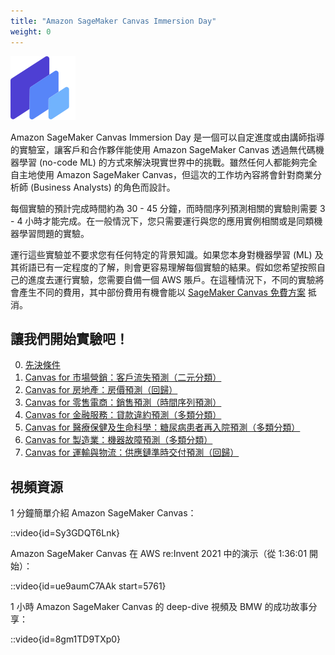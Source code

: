 ```yaml
---
title: "Amazon SageMaker Canvas Immersion Day"
weight: 0
---
```


![canvas-logo](/static/shared/canvas-logo.png)

Amazon SageMaker Canvas Immersion Day 是一個可以自定進度或由講師指導的實驗室，讓客戶和合作夥伴能使用 Amazon SageMaker Canvas 透過無代碼機器學習 (no-code ML) 的方式來解決現實世界中的挑戰。雖然任何人都能夠完全自主地使用 Amazon SageMaker Canvas，但這次的工作坊內容將會針對商業分析師 (Business Analysts) 的角色而設計。

每個實驗的預計完成時間約為 30 - 45 分鐘，而時間序列預測相關的實驗則需要 3 - 4 小時才能完成。在一般情況下，您只需要運行與您的應用實例相關或是同類機器學習問題的實驗。

運行這些實驗並不要求您有任何特定的背景知識。如果您本身對機器學習 (ML) 及其術語已有一定程度的了解，則會更容易理解每個實驗的結果。假如您希望按照自己的進度去運行實驗，您需要自備一個 AWS 賬戶。在這種情況下，不同的實驗將會產生不同的費用，其中部份費用有機會能以 [SageMaker Canvas 免費方案](https://aws.amazon.com/sagemaker/pricing/) 抵消。

## 讓我們開始實驗吧！

0. [先決條件](./0-prerequisites/)
1. [Canvas for 市場營銷：客戶流失預測（二元分類）](./1-marketing/)
2. [Canvas for 房地產：房價預測（回歸）](./2-real-estate/)
3. [Canvas for 零售電商：銷售預測（時間序列預測）](./3-retail/)
4. [Canvas for 金融服務：貸款違約預測（多類分類）](./4-finserv/)
5. [Canvas for 醫療保健及生命科學：糖尿病患者再入院預測（多類分類）](./5-hcls/)
6. [Canvas for 製造業：機器故障預測（多類分類）](./6-manufacturing/)
7. [Canvas for 運輸與物流：供應鏈準時交付預測（回歸）](./7-supply-chain/)
<!-- 4. Advanced notions:
    1. Sharing the model with Data Scientists
    2.  
-->

## 視頻資源

1 分鐘簡單介紹 Amazon SageMaker Canvas：

::video{id=Sy3GDQT6Lnk}

Amazon SageMaker Canvas 在 AWS re\:Invent 2021 中的演示（從 1:36:01 開始）：

::video{id=ue9aumC7AAk start=5761} <!-- should start=5761 -->

1 小時 Amazon SageMaker Canvas 的 deep-dive 視頻及 BMW 的成功故事分享：

::video{id=8gm1TD9TXp0}